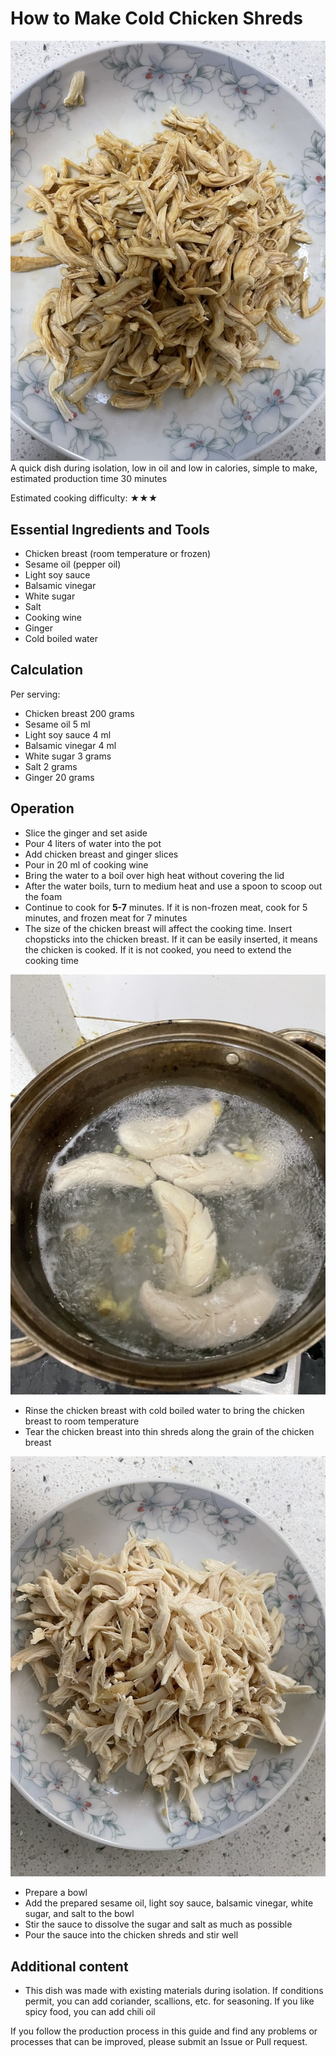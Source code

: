 # How to Make Cold Chicken Shreds

![Cold Chicken Shreds Finished Product](./凉拌鸡丝.jpg)
A quick dish during isolation, low in oil and low in calories, simple to make, estimated production time 30 minutes

Estimated cooking difficulty: ★★★

## Essential Ingredients and Tools

- Chicken breast (room temperature or frozen)
- Sesame oil (pepper oil)
- Light soy sauce
- Balsamic vinegar
- White sugar
- Salt
- Cooking wine
- Ginger
- Cold boiled water

## Calculation

Per serving:

- Chicken breast 200 grams
- Sesame oil 5 ml
- Light soy sauce 4 ml
- Balsamic vinegar 4 ml
- White sugar 3 grams
- Salt 2 grams
- Ginger 20 grams

## Operation

- Slice the ginger and set aside
- Pour 4 liters of water into the pot
- Add chicken breast and ginger slices
- Pour in 20 ml of cooking wine
- Bring the water to a boil over high heat without covering the lid
- After the water boils, turn to medium heat and use a spoon to scoop out the foam
- Continue to cook for **5-7** minutes. If it is non-frozen meat, cook for 5 minutes, and frozen meat for 7 minutes
- The size of the chicken breast will affect the cooking time. Insert chopsticks into the chicken breast. If it can be easily inserted, it means the chicken is cooked. If it is not cooked, you need to extend the cooking time

![Blanching Cold Chicken Shreds](./凉拌鸡丝_焯水.jpg)

- Rinse the chicken breast with cold boiled water to bring the chicken breast to room temperature
- Tear the chicken breast into thin shreds along the grain of the chicken breast

![Cold Chicken Shreds_Thin Shreds](./凉拌鸡丝_撕.jpg)

- Prepare a bowl
- Add the prepared sesame oil, light soy sauce, balsamic vinegar, white sugar, and salt to the bowl
- Stir the sauce to dissolve the sugar and salt as much as possible
- Pour the sauce into the chicken shreds and stir well

## Additional content

- This dish was made with existing materials during isolation. If conditions permit, you can add coriander, scallions, etc. for seasoning. If you like spicy food, you can add chili oil

If you follow the production process in this guide and find any problems or processes that can be improved, please submit an Issue or Pull request.
